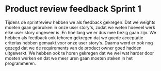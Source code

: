 # Product review feedback Sprint 1
Tijdens de sprintreview hebben we als feedback gekregen. Dat we weights moeten gaan gebruiken in onze user story's, zodat we weten hoeveel werk elke user story ongeveer is. En hoe lang we er dus mee bezig gaan zijn. We hebben als feedback ook tehoren gekregen dat we goede acceptatie criterias hebben gemaakt voor onze user story's. Daarna werd er ook nog gezegd dat we de requirements van de product owner goed hadden uitgewerkt. We hebben ook te horen gekregen dat we wel wat harder door moeten werken en dat we meer uren gaan moeten steken in het programmeren. 

